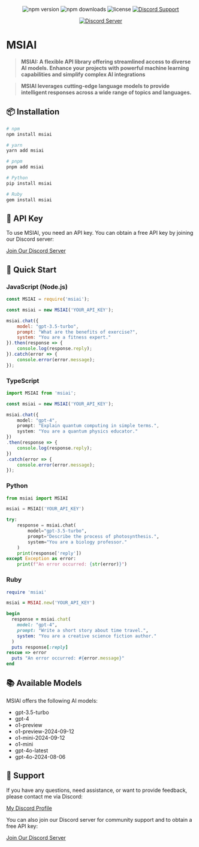 <p align="center">
  <img src="https://img.shields.io/npm/v/msiai?style=for-the-badge" alt="npm version">
  <img src="https://img.shields.io/npm/dt/msiai?style=for-the-badge" alt="npm downloads">
  <img src="https://img.shields.io/npm/l/msiai?style=for-the-badge" alt="license">
  <a href="https://discord.com/users/657241749579759616" target="_blank">
    <img src="https://img.shields.io/badge/Discord-Support-7289DA?style=for-the-badge&logo=discord" alt="Discord Support">
  </a>
</p>

<p align="center">
  <a href="https://discord.gg/msidev">
    <img src="https://img.shields.io/discord/1275557243466678343?color=7289da&logo=discord&logoColor=white&style=for-the-badge" alt="Discord Server">
  </a>
</p>

# MSIAI

> **MSIAI: A flexible API library offering streamlined access to diverse AI models. Enhance your projects with powerful machine learning capabilities and simplify complex AI integrations**

> **MSIAI leverages cutting-edge language models to provide intelligent responses across a wide range of topics and languages.**

## 📦 Installation

```bash
# npm
npm install msiai

# yarn
yarn add msiai

# pnpm
pnpm add msiai

# Python
pip install msiai

# Ruby
gem install msiai
```

## 🔑 API Key

To use MSIAI, you need an API key. You can obtain a free API key by joining our Discord server:

[Join Our Discord Server](https://discord.gg/msidev)

## 🚀 Quick Start

### JavaScript (Node.js)

```javascript
const MSIAI = require('msiai');

const msiai = new MSIAI('YOUR_API_KEY');

msiai.chat({
    model: "gpt-3.5-turbo",
    prompt: "What are the benefits of exercise?",
    system: "You are a fitness expert."
}).then(response => {
    console.log(response.reply);
}).catch(error => {
    console.error(error.message);
});
```

### TypeScript

```typescript
import MSIAI from 'msiai';

const msiai = new MSIAI('YOUR_API_KEY');

msiai.chat({
    model: "gpt-4",
    prompt: "Explain quantum computing in simple terms.",
    system: "You are a quantum physics educator."
})
.then(response => {
    console.log(response.reply);
})
.catch(error => {
    console.error(error.message);
});
```

### Python

```python
from msiai import MSIAI

msiai = MSIAI('YOUR_API_KEY')

try:
    response = msiai.chat(
        model="gpt-3.5-turbo",
        prompt="Describe the process of photosynthesis.",
        system="You are a biology professor."
    )
    print(response['reply'])
except Exception as error:
    print(f"An error occurred: {str(error)}")
```

### Ruby

```ruby
require 'msiai'

msiai = MSIAI.new('YOUR_API_KEY')

begin
  response = msiai.chat(
    model: "gpt-4",
    prompt: "Write a short story about time travel.",
    system: "You are a creative science fiction author."
  )
  puts response[:reply]
rescue => error
  puts "An error occurred: #{error.message}"
end
```

## 📚 Available Models

MSIAI offers the following AI models:

- gpt-3.5-turbo
- gpt-4
- o1-preview
- o1-preview-2024-09-12
- o1-mini-2024-09-12
- o1-mini
- gpt-4o-latest
- gpt-4o-2024-08-06

## 🤝 Support

If you have any questions, need assistance, or want to provide feedback, please contact me via Discord:

[My Discord Profile](https://discord.com/users/657241749579759616)

You can also join our Discord server for community support and to obtain a free API key:

[Join Our Discord Server](https://discord.gg/msidev)
